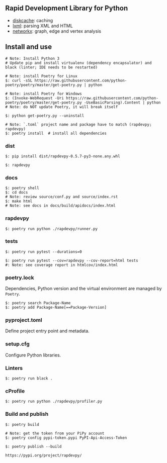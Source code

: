 ## Rapid Development Library for Python

* [diskcache](http://www.grantjenks.com/docs/diskcache/): caching
* [lxml](https://lxml.de/): parsing XML and HTML
* [networkx](https://networkx.org/): graph, edge and vertex analysis

## Install and use

```
# Note: Install Python 3
# Update pip and install virtualenv (dependency encapsulator) and black (linter; IDE needs to be restarted)

# Note: install Poetry for Linux
$: curl -sSL https://raw.githubusercontent.com/python-poetry/poetry/master/get-poetry.py | python

# Note: install Poetry for Windows
$: (Invoke-WebRequest -Uri https://raw.githubusercontent.com/python-poetry/poetry/master/get-poetry.py -UseBasicParsing).Content | python
# Note: do NOT update Poetry, it will break itself

$: python get-poetry.py --uninstall
```

```
# Note: `.toml` project name and package have to match (rapdevpy; rapdevpy)
$: poetry install  # install all dependencies
```

### dist

```
$: pip install dist/rapdevpy-0.5.7-py3-none.any.whl

$: rapdevpy
```

### docs

```
$: poetry shell
$: cd docs
# Note: review source/conf.py and source/index.rst
$: make html
# Note: see docs in docs/build/apidocs/index.html
```

### rapdevpy

```
$: poetry run python ./rapdevpy/runner.py
```

### tests

```
$: poetry run pytest --durations=0
```

```
$: poetry run pytest --cov=rapdevpy --cov-report=html tests
#: Note: see coverage report in htmlcov/index.html
```

### poetry.lock

Dependencies, Python version and the virtual environment are managed by `Poetry`.

```
$: poetry search Package-Name
$: poetry add Package-Name[==Package-Version]
```

### pyproject.toml

Define project entry point and metadata.

### setup.cfg

Configure Python libraries.

### Linters

```
$: poetry run black .
```

### cProfile

```
$: poetry run python ./rapdevpy/profiler.py
```

### Build and publish

```
$: poetry build

# Note: get the token from your PiPy account
$: poetry config pypi-token.pypi PyPI-Api-Access-Token
```

```
$: poetry publish --build
```

```
https://pypi.org/project/rapdevpy/
```
